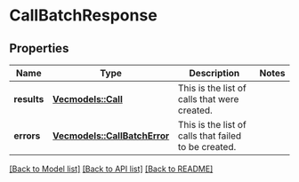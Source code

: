 # CallBatchResponse

## Properties

Name | Type | Description | Notes
------------ | ------------- | ------------- | -------------
**results** | [**Vec<models::Call>**](Call.md) | This is the list of calls that were created. | 
**errors** | [**Vec<models::CallBatchError>**](CallBatchError.md) | This is the list of calls that failed to be created. | 

[[Back to Model list]](../README.md#documentation-for-models) [[Back to API list]](../README.md#documentation-for-api-endpoints) [[Back to README]](../README.md)


